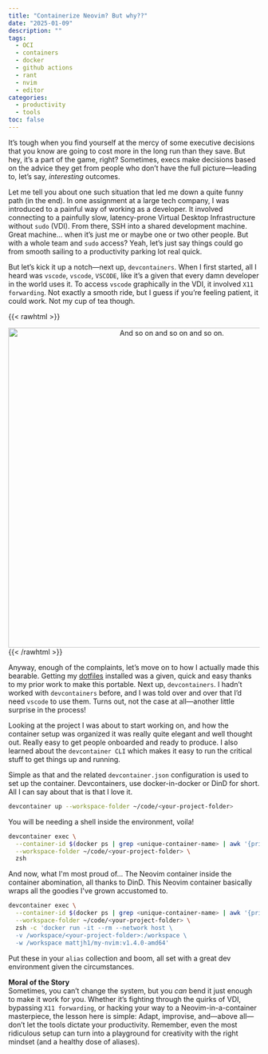 ```yaml
---
title: "Containerize Neovim? But why??"
date: "2025-01-09"
description: ""
tags:
  - OCI
  - containers
  - docker
  - github actions
  - rant
  - nvim
  - editor
categories:
  - productivity
  - tools
toc: false
---
```


It’s tough when you find yourself at the mercy of some executive decisions that you know are going to cost more in the long run than they save. But hey, it’s a part of the game, right? Sometimes, execs make decisions based on the advice they get from people who don’t have the full picture—leading to, let’s say, _interesting_ outcomes.

<!--more-->

Let me tell you about one such situation that led me down a quite funny path (in the end). In one assignment at a large tech company, I was introduced to a painful way of working as a developer. It involved connecting to a painfully slow, latency-prone Virtual Desktop Infrastructure without `sudo` (VDI). From there, SSH into a shared development machine. Great machine… when it’s just me or maybe one or two other people. But with a whole team and `sudo` access? Yeah, let’s just say things could go from smooth sailing to a productivity parking lot real quick.

But let’s kick it up a notch—next up, `devcontainers`. When I first started, all I heard was `vscode`, `vscode`, `VSCODE`, like it’s a given that every damn developer in the world uses it. To access `vscode` graphically in the VDI, it involved `X11 forwarding`. Not exactly a smooth ride, but I guess if you’re feeling patient, it could work. Not my cup of tea though.

{{< rawhtml >}}

<div style="text-align: center;">
    <img src="/images/so_on_on_on.webp" alt="And so on and so on and so on." width="640">
</div>
{{< /rawhtml >}}

Anyway, enough of the complaints, let’s move on to how I actually made this bearable. Getting my [dotfiles](https://github.com/mattjh1/dotfiles) installed was a given, quick and easy thanks to my prior work to make this portable. Next up, `devcontainers`. I hadn’t worked with `devcontainers` before, and I was told over and over that I’d need `vscode` to use them. Turns out, not the case at all—another little surprise in the process!

Looking at the project I was about to start working on, and how the container setup was organized it was really quite elegant and well thought out. Really easy to get people onboarded and ready to produce. I also learned about the `devcontainer CLI` which makes it easy to run the critical stuff to get things up and running.

Simple as that and the related `devcontainer.json` configuration is used to set up the container. Devcontainers, use docker-in-docker or DinD for short. All I can say about that is that I love it.

```bash
devcontainer up --workspace-folder ~/code/<your-project-folder>
```

You will be needing a shell inside the environment, voila!

```bash
devcontainer exec \
  --container-id $(docker ps | grep <unique-container-name> | awk '{print $1}') \
  --workspace-folder ~/code/<your-project-folder> \
  zsh
```

And now, what I'm most proud of... The Neovim container inside the container abomination, all thanks to DinD. This Neovim container basically wraps all the goodies I've grown accustomed to.

```bash
devcontainer exec \
  --container-id $(docker ps | grep <unique-container-name> | awk '{print $1}') \
  --workspace-folder ~/code/<your-project-folder> \
  zsh -c 'docker run -it --rm --network host \
  -v /workspace/<your-project-folder>:/workspace \
  -w /workspace mattjh1/my-nvim:v1.4.0-amd64'
```

Put these in your `alias` collection and boom, all set with a great dev environment given the circumstances.

**Moral of the Story**  
Sometimes, you can’t change the system, but you _can_ bend it just enough to make it work for you. Whether it’s fighting through the quirks of VDI, bypassing `X11 forwarding`, or hacking your way to a Neovim-in-a-container masterpiece, the lesson here is simple: Adapt, improvise, and—above all—don’t let the tools dictate your productivity. Remember, even the most ridiculous setup can turn into a playground for creativity with the right mindset (and a healthy dose of aliases).
